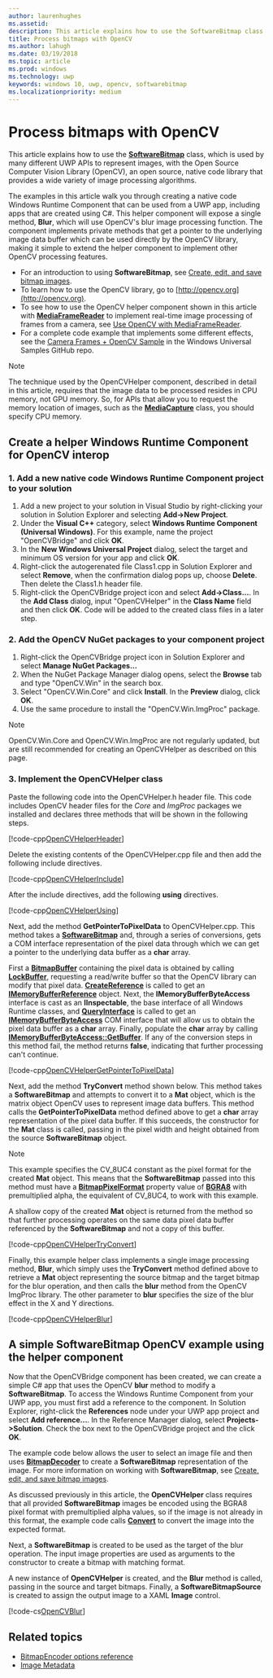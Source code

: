 ```yaml
---
author: laurenhughes
ms.assetid: 
description: This article explains how to use the SoftwareBitmap class with the Open Source Computer Vision Library (OpenCV).
title: Process bitmaps with OpenCV
ms.author: lahugh
ms.date: 03/19/2018
ms.topic: article
ms.prod: windows
ms.technology: uwp
keywords: windows 10, uwp, opencv, softwarebitmap
ms.localizationpriority: medium
---
```


# Process bitmaps with OpenCV

This article explains how to use the **[SoftwareBitmap](https://docs.microsoft.com/uwp/api/Windows.Graphics.Imaging.SoftwareBitmap)** class, which is used by many different UWP APIs to represent images, with the Open Source Computer Vision Library (OpenCV), an open source, native code library that provides a wide variety of image processing algorithms. 

The examples in this article walk you through creating a native code Windows Runtime Component that can be used from a UWP app, including apps that are created using C#. This helper component will expose a single method, **Blur**, which will use OpenCV's blur image processing function. The component implements private methods that get a pointer to the underlying image data buffer which can be used directly by the OpenCV library, making it simple to extend the helper component to implement other OpenCV processing features. 

* For an introduction to using **SoftwareBitmap**, see [Create, edit, and save bitmap images](imaging.md). 
* To learn how to use the OpenCV library, go to [http://opencv.org](http://opencv.org).
* To see how to use the OpenCV helper component shown in this article with **[MediaFrameReader](https://docs.microsoft.com/uwp/api/windows.media.capture.frames.mediaframereader)** to implement real-time image processing of frames from a camera, see [Use OpenCV with MediaFrameReader](use-opencv-with-mediaframereader.md).
* For a complete code example that implements some different effects, see the [Camera Frames + OpenCV Sample](https://go.microsoft.com/fwlink/?linkid=854003) in the Windows Universal Samples GitHub repo.

> [!NOTE] 
> The technique used by the OpenCVHelper component, described in detail in this article, requires that the image data to be processed resides in CPU memory, not GPU memory. So, for APIs that allow you to request the memory location of images, such as the **[MediaCapture](https://docs.microsoft.com/uwp/api/windows.media.capture.mediacapture)** class, you should specify CPU memory.

## Create a helper Windows Runtime Component for OpenCV interop

### 1. Add a new native code Windows Runtime Component project to your solution

1. Add a new project to your solution in Visual Studio by right-clicking your solution in Solution Explorer and selecting **Add->New Project**. 
2. Under the **Visual C++** category, select **Windows Runtime Component (Universal Windows)**. For this example, name the project "OpenCVBridge" and click **OK**. 
3. In the **New Windows Universal Project** dialog, select the target and minimum OS version for your app and click **OK**.
4. Right-click the autogerenated file Class1.cpp in Solution Explorer and select **Remove**, when the confirmation dialog pops up, choose **Delete**. Then delete the Class1.h header file.
5. Right-click the OpenCVBridge project icon and select **Add->Class...**. In the **Add Class** dialog, input "OpenCVHelper" in the **Class Name** field and then click **OK**. Code will be added to the created class files in a later step.

### 2. Add the OpenCV NuGet packages to your component project

1. Right-click the OpenCVBridge project icon in Solution Explorer and select **Manage NuGet Packages...**
2. When the NuGet Package Manager dialog opens, select the **Browse** tab and type "OpenCV.Win" in the search box.
3. Select "OpenCV.Win.Core" and click **Install**. In the **Preview** dialog, click **OK**.
4. Use the same procedure to install the "OpenCV.Win.ImgProc" package.

> [!NOTE]
> OpenCV.Win.Core and OpenCV.Win.ImgProc are not regularly updated, but are still recommended for creating an OpenCVHelper as described on this page.

### 3. Implement the OpenCVHelper class

Paste the following code into the OpenCVHelper.h header file. This code includes OpenCV header files for the *Core* and *ImgProc* packages we installed and declares three methods that will be shown in the following steps.

[!code-cpp[OpenCVHelperHeader](./code/ImagingWin10/cs/OpenCVBridge/OpenCVHelper.h#SnippetOpenCVHelperHeader)]

Delete the existing contents of the OpenCVHelper.cpp file and then add the following include directives. 

[!code-cpp[OpenCVHelperInclude](./code/ImagingWin10/cs/OpenCVBridge/OpenCVHelper.cpp#SnippetOpenCVHelperInclude)]

After the include directives, add the following **using** directives. 

[!code-cpp[OpenCVHelperUsing](./code/ImagingWin10/cs/OpenCVBridge/OpenCVHelper.cpp#SnippetOpenCVHelperUsing)]

Next, add the method **GetPointerToPixelData** to OpenCVHelper.cpp. This method takes a **[SoftwareBitmap](https://docs.microsoft.com/uwp/api/Windows.Graphics.Imaging.SoftwareBitmap)** and, through a series of conversions, gets a COM interface representation of the pixel data through which we can get a pointer to the underlying data buffer as a **char** array. 

First a **[BitmapBuffer](https://docs.microsoft.com/uwp/api/windows.graphics.imaging.bitmapbuffer)** containing the pixel data is obtained by calling **[LockBuffer](https://docs.microsoft.com/uwp/api/windows.graphics.imaging.softwarebitmap#Windows_Graphics_Imaging_SoftwareBitmap_LockBuffer_Windows_Graphics_Imaging_BitmapBufferAccessMode_)**, requesting a read/write buffer so that the OpenCV library can modify that pixel data.  **[CreateReference](https://docs.microsoft.com/uwp/api/windows.graphics.imaging.bitmapbuffer#Windows_Graphics_Imaging_BitmapBuffer_CreateReference)** is called to get an **[IMemoryBufferReference](https://docs.microsoft.com/uwp/api/windows.foundation.imemorybufferreference)** object. Next, the **IMemoryBufferByteAccess** interface is cast as an **IInspectable**, the base interface of all Windows Runtime classes, and **[QueryInterface](https://msdn.microsoft.com/library/windows/desktop/ms682521(v=vs.85).aspx)** is called to get an **[IMemoryBufferByteAccess](https://msdn.microsoft.com/library/mt297505(v=vs.85).aspx)** COM interface that will allow us to obtain the pixel data buffer as a **char** array. Finally, populate the **char** array by calling **[IMemoryBufferByteAccess::GetBuffer](https://msdn.microsoft.com/library/mt297506(v=vs.85).aspx)**. If any of the conversion steps in this method fail, the method returns **false**, indicating that further processing can't continue.

[!code-cpp[OpenCVHelperGetPointerToPixelData](./code/ImagingWin10/cs/OpenCVBridge/OpenCVHelper.cpp#SnippetOpenCVHelperGetPointerToPixelData)]

Next, add the method **TryConvert** method shown below. This method takes a **SoftwareBitmap** and attempts to convert it to a **Mat** object, which is the matrix object OpenCV uses to represent image data buffers. This method calls the **GetPointerToPixelData** method defined above to get a **char** array representation of the pixel data buffer. If this succeeds, the constructor for the **Mat** class is called, passing in the pixel width and height obtained from the source **SoftwareBitmap** object. 

> [!NOTE] 
> This example specifies the CV_8UC4 constant as the pixel format for the created **Mat** object. This means that the **SoftwareBitmap** passed into this method must have a **[BitmapPixelFormat](https://docs.microsoft.com/uwp/api/windows.graphics.imaging.softwarebitmap#Windows_Graphics_Imaging_SoftwareBitmap_BitmapPixelFormat)** property value of  **[BGRA8](https://docs.microsoft.com/uwp/api/Windows.Graphics.Imaging.BitmapPixelFormat)** with premultiplied alpha, the equivalent of CV_8UC4, to work with this example.

A shallow copy of the created **Mat** object is returned from the method so that further processing operates on the same data pixel data buffer referenced by the **SoftwareBitmap** and not a copy of this buffer.

[!code-cpp[OpenCVHelperTryConvert](./code/ImagingWin10/cs/OpenCVBridge/OpenCVHelper.cpp#SnippetOpenCVHelperTryConvert)]

Finally, this example helper class implements a single image processing method, **Blur**, which simply uses the **TryConvert** method defined above to retrieve a **Mat** object representing the source bitmap and the target bitmap for the blur operation, and then calls the **blur** method from the OpenCV ImgProc library. The other parameter to **blur** specifies the size of the blur effect in the X and Y directions.

[!code-cpp[OpenCVHelperBlur](./code/ImagingWin10/cs/OpenCVBridge/OpenCVHelper.cpp#SnippetOpenCVHelperBlur)]


## A simple SoftwareBitmap OpenCV example using the helper component
Now that the OpenCVBridge component has been created, we can create a simple C# app that uses the OpenCV **blur** method to modify a **SoftwareBitmap**. To access the Windows Runtime Component from your UWP app, you must first add a reference to the component. In Solution Explorer, right-click the **References** node under your UWP app project and select **Add reference...**. In the Reference Manager dialog, select **Projects->Solution**. Check the box next to the OpenCVBridge project and the click **OK**.

The example code below allows the user to select an image file and then uses **[BitmapDecoder](https://docs.microsoft.com/uwp/api/windows.graphics.imaging.bitmapencoder)** to create a **SoftwareBitmap** representation of the image. For more information on working with **SoftwareBitmap**, see [Create, edit, and save bitmap images](https://docs.microsoft.com/windows/uwp/audio-video-camera/imaging).

As discussed previously in this article, the **OpenCVHelper** class requires that all provided **SoftwareBitmap** images be encoded using the BGRA8 pixel format with premultiplied alpha values, so if the image is not already in this format, the example code calls **[Convert](https://docs.microsoft.com/uwp/api/windows.graphics.imaging.softwarebitmap#Windows_Graphics_Imaging_SoftwareBitmap_Convert_Windows_Graphics_Imaging_SoftwareBitmap_Windows_Graphics_Imaging_BitmapPixelFormat_Windows_Graphics_Imaging_BitmapAlphaMode_)** to convert the image into the expected format.

Next, a **SoftwareBitmap** is created to be used as the target of the blur operation. The input image properties are used as arguments to the constructor to create a bitmap with matching format.

A new instance of **OpenCVHelper** is created, and the **Blur** method is called, passing in the source and target bitmaps. Finally, a **SoftwareBitmapSource** is created to assign the output image to a XAML **Image** control.


[!code-cs[OpenCVBlur](./code/ImagingWin10/cs/MainPage.OpenCV.xaml.cs#SnippetOpenCVBlur)]

## Related topics

* [BitmapEncoder options reference](bitmapencoder-options-reference.md)
* [Image Metadata](image-metadata.md)
 

 




